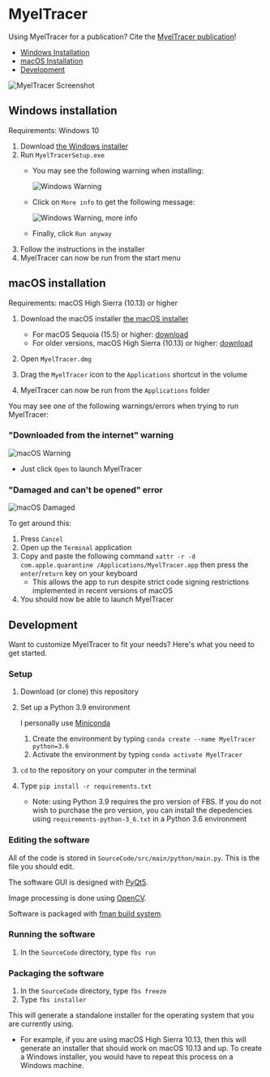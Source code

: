 # MyelTracer
Using MyelTracer for a publication? Cite the [MyelTracer publication](https://doi.org/10.1523/ENEURO.0558-20.2021)!
- [Windows Installation](#windows-installation)
- [macOS Installation](#macOS-installation)
- [Development](#development)

![MyelTracer Screenshot](https://github.com/HarrisonAllen/MyelTracer/blob/master/readme_resources/MyelTracer.png)

## Windows installation

Requirements: Windows 10

1. Download [the Windows installer](https://github.com/HarrisonAllen/MyelTracer/releases/download/v1.3.1/MyelTracerSetup.exe)
2. Run `MyelTracerSetup.exe`
   * You may see the following warning when installing:

     ![Windows Warning](https://github.com/HarrisonAllen/MyelTracer/blob/master/readme_resources/WindowsWarning.png)
   * Click on `More info` to get the following message:

     ![Windows Warning, more info](https://github.com/HarrisonAllen/MyelTracer/blob/master/readme_resources/WindowsWarningBypass.png)
   * Finally, click `Run anyway`
3. Follow the instructions in the installer
4. MyelTracer can now be run from the start menu

## macOS installation

Requirements: macOS High Sierra (10.13) or higher

1. Download the macOS installer [the macOS installer](https://github.com/HarrisonAllen/MyelTracer/releases/download/v1.3/MyelTracer.dmg)
  
   * For macOS Sequoia (15.5) or higher: [download](https://github.com/HarrisonAllen/MyelTracer/releases/download/v1.4.0/MyelTracer.dmg)
   * For older versions, macOS High Sierra (10.13) or higher: [download](https://github.com/HarrisonAllen/MyelTracer/releases/download/v1.3/MyelTracer.dmg)
2. Open `MyelTracer.dmg`
3. Drag the `MyelTracer` icon to the `Applications` shortcut in the volume
4. MyelTracer can now be run from the `Applications` folder

You may see one of the following warnings/errors when trying to run MyelTracer:

### "Downloaded from the internet" warning

![macOS Warning](https://github.com/HarrisonAllen/MyelTracer/blob/master/readme_resources/MacOSWarning.png)

* Just click `Open` to launch MyelTracer
 
### "Damaged and can't be opened" error

![macOS Damaged](https://github.com/HarrisonAllen/MyelTracer/blob/master/readme_resources/MacOSDamaged.png)

To get around this:

1. Press `Cancel`
2. Open up the `Terminal` application
3. Copy and paste the following command  `xattr -r -d com.apple.quarantine /Applications/MyelTracer.app` then press the `enter`/`return` key on your keyboard
    * This allows the app to run despite strict code signing restrictions implemented in recent versions of macOS
4. You should now be able to launch MyelTracer

## Development

Want to customize MyelTracer to fit your needs? Here's what you need to get started.

### Setup

1. Download (or clone) this repository
2. Set up a Python 3.9 environment

    I personally use [Miniconda](https://docs.conda.io/en/latest/miniconda.html)
    1. Create the environment by typing `conda create --name MyelTracer python=3.6`
    2. Activate the environment by typing `conda activate MyelTracer`
3. `cd` to the repository on your computer in the terminal
4. Type `pip install -r requirements.txt`
    
    * Note: using Python 3.9 requires the pro version of FBS. If you do not wish to purchase the pro version, you can install the depedencies using `requirements-python-3_6.txt` in a Python 3.6 environment

### Editing the software

All of the code is stored in `SourceCode/src/main/python/main.py`. This is the file you should edit.

The software GUI is designed with [PyQt5](https://pypi.org/project/PyQt5/).

Image processing is done using [OpenCV](https://opencv.org/).

Software is packaged with [fman build system](https://build-system.fman.io/).

### Running the software

1. In the `SourceCode` directory, type `fbs run`

### Packaging the software

1. In the `SourceCode` directory, type `fbs freeze`
2. Type `fbs installer`

This will generate a standalone installer for the operating system that you are currently using. 
* For example, if you are using macOS High Sierra 10.13, then this will generate an installer that should work on macOS 10.13 and up. To create a Windows installer, you would have to repeat this process on a Windows machine.
